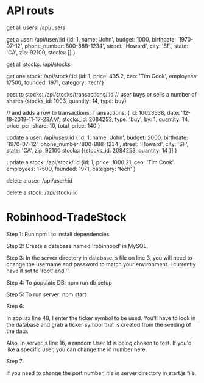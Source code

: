 # API routs

get all users: /api/users

get a user: /api/user/:id
{id: 1,
name: 'John',
budget: 1000,
birthdate: '1970-07-12',
phone_number:'800-888-1234',
street: 'Howard',
city: 'SF',
state: 'CA',
zip: 92100,
stocks: []
}

get all stocks: /api/stocks

get one stock: /api/stock/:id
{id: 1,
price: 435.2,
ceo: 'Tim Cook',
employees: 17500,
founded: 1971,
category: 'tech'}

post to stocks: /api/stocks/transactions/:id
// user buys or sells a number of shares
{stocks_id: 1003, 
quantity: 14, 
type: buy}

// and adds a row to transactions: 
Transactions: {
id: 10023538, 
date: '12-18-2019-11-17-23AM',
stocks_id: 2084253,
type: 'buy',
by: 1,
quantity: 14,
price_per_share: 10,
total_price: 140
} 

update a user: /api/user/:id
{
id: 1,
name: 'John',
budget: 2000,
birthdate: '1970-07-12',
phone_number:'800-888-1234',
street: 'Howard',
city: 'SF',
state: 'CA',
zip: 92100
stocks: [{stocks_id: 2084253, quantity: 14 }]
}

update a stock: /api/stock/:id
{id: 1, price: 1000.21, ceo: 'Tim Cook', employees: 17500, founded: 1971, category: 'tech' }

delete a user: /api/user/:id

delete a stock: /api/stock/:id

# Robinhood-TradeStock

Step 1:
Run npm i to install dependencies

Step 2: 
Create a database named 'robinhood' in MySQL. 

Step 3:
In the server directory in database.js file on line 3, you will need to change the username
and password to match your environment. I currently have it set to 'root' and ''. 

Step 4: 
To populate DB:
npm run db:setup

Step 5:
To run server: 
npm start 

Step 6: 

In app.jsx line 48, I enter the ticker symbol to be used. You'll have to look in the database and grab a ticker symbol that is created from the seeding of the data. 

Also, in server.js line 16, a random User Id is being chosen to test. If you'd like a specific user, you can change the id number here. 

Step 7: 

If you need to change the port number, it's in server directory in start.js file.
